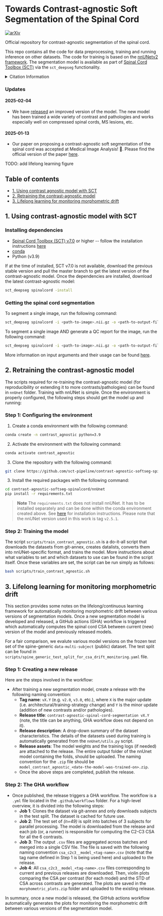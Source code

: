 # Towards Contrast-agnostic Soft Segmentation of the Spinal Cord

[![arXiv](https://img.shields.io/badge/arXiv-2310.15402-b31b1b.svg)](https://arxiv.org/abs/2310.15402)

Official repository for contrast-agnostic segmentation of the spinal cord. 

This repo contains all the code for data preprocessing, training and running inference on other datasets. The code for training is based on the [nnUNetv2 framework](https://github.com/MIC-DKFZ/nnUNet). The segmentation model is available as part of [Spinal Cord Toolbox (SCT)](https://spinalcordtoolbox.com) via the `sct_deepseg` functionality.

<details>

<summary> Citation Information </summary>

If you find this work and/or code useful for your research, please cite our paper:

```
@article{BEDARD2025103473,
title = {Towards contrast-agnostic soft segmentation of the spinal cord},
journal = {Medical Image Analysis},
volume = {101},
pages = {103473},
year = {2025},
issn = {1361-8415},
doi = {https://doi.org/10.1016/j.media.2025.103473},
url = {https://www.sciencedirect.com/science/article/pii/S1361841525000210},
author = {Sandrine Bédard* and Enamundram Naga Karthik* and Charidimos Tsagkas and Emanuele Pravatà and Cristina Granziera and Andrew Smith and Kenneth Arnold {Weber II} and Julien Cohen-Adad},
note = {Shared authorship -- authors contributed equally}
}
```

</details>

### Updates

#### 2025-02-04

* We have [released](https://github.com/sct-pipeline/contrast-agnostic-softseg-spinalcord/releases/tag/v3.1) an improved version of the model. The new model has been trained a wide variety of contrast and pathologies and works especially well on compressed spinal cords, MS lesions, etc. 


#### 2025-01-13

* Our paper on proposing a contrast-agnostic soft segmentation of the spinal cord was accepted at Medical Image Analysis! 🎉. Please find the official version of the paper [here](https://www.sciencedirect.com/science/article/pii/S1361841525000210).


TODO: add lifelong learning figure


## Table of contents
* [1. Using contrast agnostic model with SCT](#1-using-contrast-agnostic-model-with-sct)
* [2. Retraining the contrast-agnostic model ](#2-retraining-the-contrast-agnostic-model)
* [3. Lifelong learning for monitoring morphometric drift](#3-lifelong-learning-for-monitoring-morphometric-drift)

<!-- * [5. Computing morphometric measures (CSA)](#5-computing-morphometric-measures-csa)
    * [5.1. Using contrast-agnostic model (best)](#51-using-contrast-agnostic-model-best)
    * [5.2. Using nnUNet model](#52-using-nnunet-model)
* [6. Analyse CSA and QC reports](#6-analyse-csa-and-qc-reports)
* [7. Get QC reports for other datasets](#7-get-qc-reports-for-other-datasets)  
    * [7.1. Running QC on predictions from SCI-T2w dataset](#71-running-qc-on-predictions-from-sci-t2w-dataset)
    * [7.2. Running QC on predictions from MS-MP2RAGE dataset](#72-running-qc-on-predictions-from-ms-mp2rage-dataset)
    * [7.3. Running QC on predictions from Radiculopathy-EPI dataset](#73-running-qc-on-predictions-from-radiculopathy-epi-dataset) -->


## 1. Using contrast-agnostic model with SCT

### Installing dependencies

- [Spinal Cord Toolbox (SCT) v7.0](https://github.com/spinalcordtoolbox/spinalcordtoolbox/releases/tag/7.0) or higher -- follow the installation instructions [here](https://github.com/spinalcordtoolbox/spinalcordtoolbox?tab=readme-ov-file#installation)
- [conda](https://conda.io/projects/conda/en/latest/user-guide/install/index.html) 
- Python (v3.9)

If at the time of installed, SCT v7.0 is not available, download the previous stable version and pull the master branch to get the latest version of the contrast-agnostic model. Once the dependencies are installed, download the latest contrast-agnostic model:

```bash
sct_deepseg spinalcord -install
```

### Getting the spinal cord segmentation

To segment a single image, run the following command: 

```bash
sct_deepseg spinalcord -i <path-to-image>.nii.gz -o <path-to-output-file>.nii.gz 
```

To segment a single image AND generate a QC report for the image, run the following command: 

```bash
sct_deepseg spinalcord -i <path-to-image>.nii.gz -o <path-to-output-file>.nii.gz -qc qc -qc-subject <name-of-subject>
```

More information on input arguments and their usage can be found [here](https://spinalcordtoolbox.com/stable/user_section/command-line/deepseg/seg_sc_contrast_agnostic.html).

## 2. Retraining the contrast-agnostic model 

The scripts required for re-training the contrast-agnostic model (for reproducibility or extending it to more contrasts/pathologies) can be found in `nnUnet` folder. Training with nnUNet is simple. Once the environment is properly configured, the following steps should get the model up and running:

### Step 1: Configuring the environment

1. Create a conda environment with the following command:
```bash
conda create -n contrast_agnostic python=3.9
```

2. Activate the environment with the following command:
```bash
conda activate contrast_agnostic
```

3. Clone the repository with the following command:
```bash
git clone https://github.com/sct-pipeline/contrast-agnostic-softseg-spinalcord.git
```

3. Install the required packages with the following command:
```bash
cd contrast-agnostic-softseg-spinalcord/nnUnet
pip install -r requirements.txt
```

> **Note**
> The `requirements.txt` does not install nnUNet. It has to be installed separately and can be done within the conda environment created above. See [here](https://github.com/MIC-DKFZ/nnUNet/blob/master/documentation/installation_instructions.md) for installation instructions. Please note that the nnUNet version used in this work is tag `v2.5.1`.


### Step 2: Training the model

The script `scripts/train_contrast_agnostic.sh` is a do-it-all script that downloads the datasets from git-annex, creates datalists, converts them into nnUNet-specific format, and trains the model. More instructions about what variables to set and which datasets to use can be found in the script itself. Once these variables are set, the script can be run simply as follows:

```bash
bash scripts/train_contrast_agnostic.sh
```
<!-- 
TODO: move to csa_qc_evaluation folder
## 5. Computing morphometric measures (CSA)

To compute the CSA at C2-C3 vertebral levels on the prediction masks and get the QC report of the predictions, the script `compute_csa_qc_<nnunet/monai>.sh` are used. The input is the folder `data_processed_clean` (result from preprocessing) and the path of the prediction masks is added as an extra script argument `-script-args`.
  
For every trained model, you can run:

```
sct_run_batch -jobs -1 -path-data /data_processed_clean/ -path-output <PATH_OUTPUT> -script compute_csa_qc_<nnunet/monai>.sh -script-args <PATH_PRED_MASKS>
```
* `-path-data`: Path to data from spine generic used for training.
* `-path-output`: Path to save results
* `-script`: Script to compute the CSA and QC report
* `-script-args`: Path to the prediction masks

The CSA results will be under `<PATH_OUTPUT>/results` and the QC report under `<PATH_OUTPUT>/qc`.

### 5.1. Using contrast-agnostic model (best)
Here is an example on how to compute CSA and QC on contrast-agnostic model

```
sct_run_batch -jobs -1 -path-data ~/duke/projects/ivadomed/contrast-agnostic-seg/data_processed_sg_2023-03-10_NO_CROP\data_processed_clean -path-output ~/results -script compute_csa_qc_monai.sh -script-args ~/duke/projects/ivadomed/contrast-agnostic-seg/models/monai/spine-generic-results
```

### 5.2. Using nnUNet model
 **Note:** For nnUnet, change the variable `prefix` in the script `compute_csa_nnunet.sh` according to the prefix in the prediction name.
Here is an example on how to compute CSA and QC on nnUNet models.

```
sct_run_batch -jobs -1 -path-data ~/duke/projects/ivadomed/contrast-agnostic-seg/data_processed_sg_2023-03-10_NO_CROP\data_processed_clean -path-output ~/results -script compute_csa_qc_nnunet.sh -script-args ~/duke/projects/ivadomed/contrast-agnostic-seg/models/nnunet/spine-generic-results/test_predictions_2023-08-24
``` 

TODO: Move to csa_generate_figures folder
## 6. Analyse CSA and QC reports
To generate violin plots and analyse results, put all CSA results file in the same folder (here `csa_ivadomed_vs_nnunet_vs_monai`) and run:

```
python analyse_csa_all_models.py -i-folder ~/duke/projects/ivadomed/contrast-agnostic-seg/csa_measures_pred/csa_ivadomed_vs_nnunet_vs_monai/ \
                                 -include csa_monai_nnunet_2023-09-18 csa_monai_nnunet_per_contrast csa_gt_2023-08-08 csa_gt_hard_2023-08-08 \
                                          csa_nnunet_2023-08-24 csa_other_methods_2023-09-21-all csa_monai_nnunet_2023-09-18_hard csa_monai_nnunet_diceL
```
* `-i-folder`: Path to folder containing CSA results from models to analyse
* `-include`: names of the folder names to include in the analysis (one model = one folder)

The plots will be saved to the parent directory with the name `charts_<datetime.now())>` -->


## 3. Lifelong learning for monitoring morphometric drift

This section provides some notes on the lifelong/continuous learning framework for automatically monitoring morphometric drift between various versions of segmentation models. Once a new segmentation model is developed and released, a GitHub actions (GHA) workflow is triggered which automatically computes the spinal cord CSA between current (new) version of the model and previously released models. 

For a fair comparison, we evalute various model versions on the frozen test set of the spine-generic `data-multi-subject` (public) dataset. The test split can be found in `scripts/spine_generic_test_split_for_csa_drift_monitoring.yaml` file. 

### Step 1: Creating a new release

Here are the steps involved in the workflow:

* After training a new segmentation model, create a release with the following naming convention: 
    * **Tag name**: `vX.Y` (e.g. `v2.0`, `v3.0`, etc.), where `X` is the major update (i.e. architectural/training-strategy change) and `Y` is the minor update (addition of new contrasts and/or pathologies).
    * **Release title**: `contrast-agnostic-spinal-cord-segmentation vX.Y` (note, the title can be anything, GHA workflow does not depend on it).
    * **Release description**: A drop-down summary of the dataset characteristics. The details of the datasets used during training is automatically generated from the `nnUnet/utils.py` script.
    * **Release assets**: The model weights and the training logs (if needed) are attached to the release. The entire output folder of the nnUnet model containing the folds, should be uploaded. The naming convention for the `.zip` file should be `model_contrast_agnostic_<date-the-model-was-trained-on>.zip`. 
    * Once the above steps are completed, publish the release.

### Step 2: The GHA workflow

* Once published, the release triggers a GHA workflow. The workflow is a `.yml` file located in the `.github/workflows` folder. For a high-level overview, it is divided into the following steps:
    * **Job 1**: Clones the dataset via git-annex and only downloads subjects in the test split. The dataset is cached for future use.
    * **Job 2**: The test set of *(n=49)* is split into batches of 3 subjects for parallel processing. The model is downloaded from the release and each job (or, a runner) is responsible for computing the C2-C3 CSA for all the 6 contrasts. 
    * **Job 3**: The output `.csv` files are aggregated across batches and merged into a single CSV file. The file is saved with the following naming convention `csa_c2c3__model_<tag-name>.csv` (note that the tag name defined in Step 1 is being used here) and uploaded to the release.
    * **Job 4**: All `csa_c2c3__model_<tag-name>.csv` files corresponding to current and previous releases are downloaded. Then, violin plots comparing the CSA per contrast (for each model) and the STD of CSA across contrasts are generated. The plots are saved in the `morphometric_plots.zip` folder and uploaded to the existing release.

In summary, once a new model is released, the GitHub actions workflow automatically generates the plots for monitoring the morphometric drift between various versions of the segmentation model.


